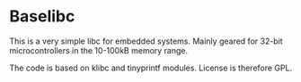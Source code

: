 Baselibc
========
This is a very simple libc for embedded systems. Mainly geared for 32-bit microcontrollers in the 10-100kB memory range.

The code is based on klibc and tinyprintf modules. License is therefore GPL.
